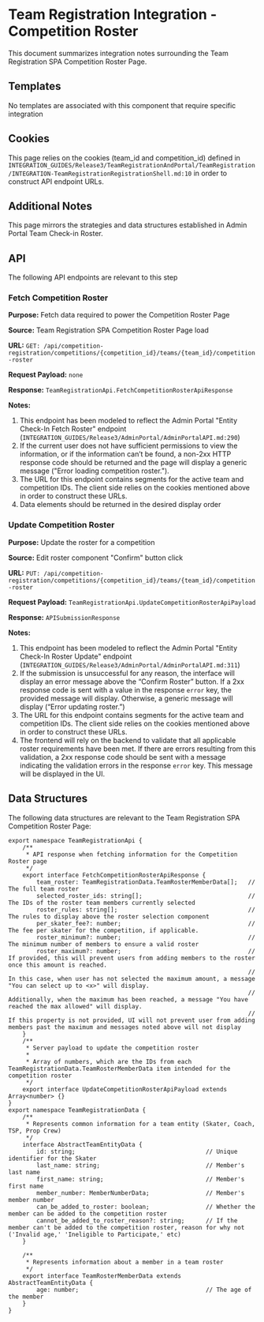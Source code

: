 # Team Registration Integration - Competition Roster
This document summarizes integration notes surrounding the Team Registration SPA Competition Roster Page.

## Templates
No templates are associated with this component that require specific integration

## Cookies
This page relies on the cookies (team_id and competition_id) defined in `INTEGRATION_GUIDES/Release3/TeamRegistrationAndPortal/TeamRegistration/INTEGRATION-TeamRegistrationRegistrationShell.md:10` in
order to construct API endpoint URLs.

## Additional Notes
This page mirrors the strategies and data structures established in Admin Portal Team Check-in Roster.

## API
The following API endpoints are relevant to this step

### Fetch Competition Roster

**Purpose:** Fetch data required to power the Competition Roster Page

**Source:** Team Registration SPA Competition Roster Page load

**URL:** `GET: /api/competition-registration/competitions/{competition_id}/teams/{team_id}/competition-roster`

**Request Payload:** `none`

**Response:** `TeamRegistrationApi.FetchCompetitionRosterApiResponse`

**Notes:**
1. This endpoint has been modeled to reflect the Admin Portal "Entity Check-In Fetch Roster" endpoint (`INTEGRATION_GUIDES/Release3/AdminPortal/AdminPortalAPI.md:290`)
1. If the current user does not have sufficient permissions to view the information, or if the information can’t be found, a non-2xx HTTP response code should be returned and the page will display a generic message ("Error loading competition roster.").
1. The URL for this endpoint contains segments for the active team and competition IDs.  The client side relies on the cookies
mentioned above in order to construct these URLs.
1. Data elements should be returned in the desired display order

### Update Competition Roster

**Purpose:** Update the roster for a competition

**Source:** Edit roster component "Confirm" button click

**URL:** `PUT: /api/competition-registration/competitions/{competition_id}/teams/{team_id}/competition-roster`

**Request Payload:** `TeamRegistrationApi.UpdateCompetitionRosterApiPayload`

**Response:** `APISubmissionResponse`

**Notes:**
1. This endpoint has been modeled to reflect the Admin Portal "Entity Check-In Roster Update" endpoint (`INTEGRATION_GUIDES/Release3/AdminPortal/AdminPortalAPI.md:311`)
1. If the submission is unsuccessful for any reason, the interface will display an error message above the “Confirm Roster” button. If a 2xx response code is sent with a value in the response `error` key, the provided message will display. Otherwise, a generic message will display (“Error updating roster.”)
1. The URL for this endpoint contains segments for the active team and competition IDs.  The client side relies on the cookies
mentioned above in order to construct these URLs.
1. The frontend will rely on the backend to validate that all applicable roster requirements have been met. If there are errors resulting from this validation, a 2xx response code should be sent with a message indicating the validation errors in the response `error` key. This message will be displayed in the UI.

## Data Structures
The following data structures are relevant to the Team Registration SPA Competition Roster Page:

```
export namespace TeamRegistrationApi {
    /**
     * API response when fetching information for the Competition Roster page
     */
    export interface FetchCompetitionRosterApiResponse {
        team_roster: TeamRegistrationData.TeamRosterMemberData[];   // The full team roster
        selected_roster_ids: string[];                              // The IDs of the roster team members currently selected
        roster_rules: string[];                                     // The rules to display above the roster selection component
        per_skater_fee?: number;                                    // The fee per skater for the competition, if applicable.
        roster_minimum?: number;                                    // The minimum number of members to ensure a valid roster
        roster_maximum?: number;                                    // If provided, this will prevent users from adding members to the roster once this amount is reached.
                                                                    // In this case, when user has not selected the maximum amount, a message "You can select up to <x>" will display.
                                                                    // Additionally, when the maximum has been reached, a message "You have reached the max allowed" will display.
                                                                    // If this property is not provided, UI will not prevent user from adding members past the maximum and messages noted above will not display
    }
    /**
     * Server payload to update the competition roster
     *
     * Array of numbers, which are the IDs from each TeamRegistrationData.TeamRosterMemberData item intended for the competition roster
     */
    export interface UpdateCompetitionRosterApiPayload extends Array<number> {}
}
export namespace TeamRegistrationData {
    /**
     * Represents common information for a team entity (Skater, Coach, TSP, Prop Crew)
     */
    interface AbstractTeamEntityData {
        id: string;                                     // Unique identifier for the Skater
        last_name: string;                              // Member's last name
        first_name: string;                             // Member's first name
        member_number: MemberNumberData;                // Member's member number
        can_be_added_to_roster: boolean;                // Whether the member can be added to the competition roster
        cannot_be_added_to_roster_reason?: string;      // If the member can't be added to the competition roster, reason for why not ('Invalid age,' 'Ineligible to Participate,' etc)
    }

    /**
     * Represents information about a member in a team roster
     */
    export interface TeamRosterMemberData extends AbstractTeamEntityData {
        age: number;                                    // The age of the member
    }
}
```